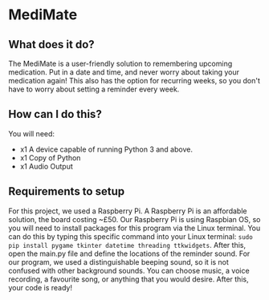 # MediMate
## What does it do?
The MediMate is a user-friendly solution to remembering upcoming medication. Put in a date and time, and never worry about taking your medication again! This also has the option for recurring weeks, so you don't have to worry about setting a reminder every week.

## How can I do this?
You will need:

* x1 A device capable of running Python 3 and above.
* x1 Copy of Python
* x1 Audio Output

## Requirements to setup
For this project, we used a Raspberry Pi. A Raspberry Pi is an affordable solution, the board costing ~£50. Our Raspberry Pi is using Raspbian OS, so you will need to install packages for this program via the Linux terminal. You can do this by typing this specific command into your Linux terminal: ```sudo pip install pygame tkinter datetime threading ttkwidgets```. After this, open the main.py file and define the locations of the reminder sound. For our program, we used a distinguishable beeping sound, so it is not confused with other background sounds. You can choose music, a voice recording, a favourite song, or anything that you would desire. After this, your code is ready!
